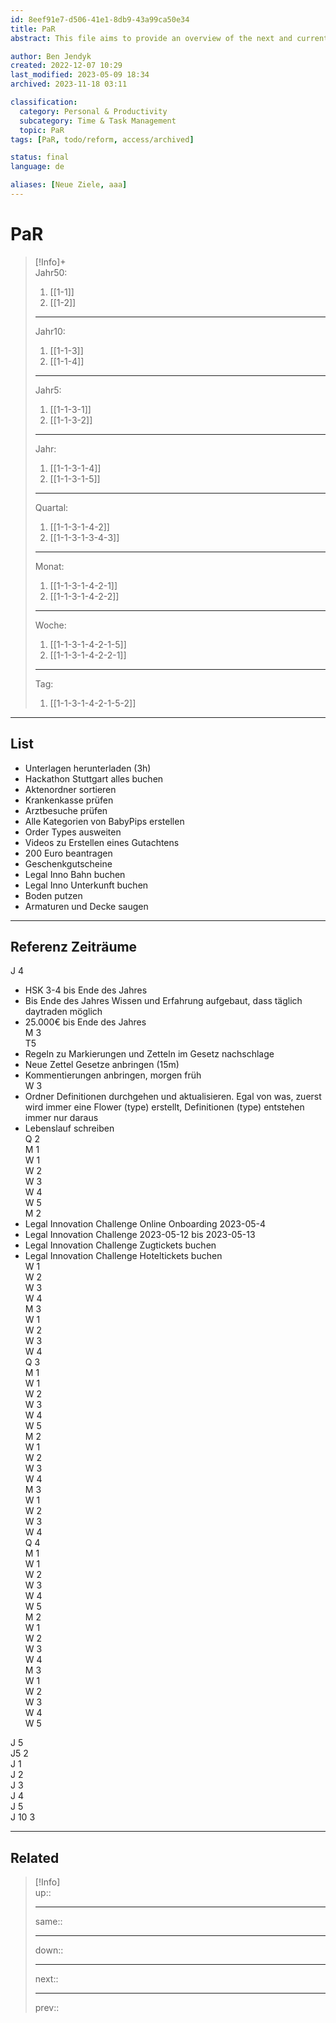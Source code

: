 ```yaml
---
id: 8eef91e7-d506-41e1-8db9-43a99ca50e34
title: PaR
abstract: This file aims to provide an overview of the next and current Zeiträume and also list new Ziele that are either in future reference or to be assigned. 

author: Ben Jendyk
created: 2022-12-07 10:29
last_modified: 2023-05-09 18:34
archived: 2023-11-18 03:11

classification:
  category: Personal & Productivity
  subcategory: Time & Task Management
  topic: PaR
tags: [PaR, todo/reform, access/archived]

status: final
language: de

aliases: [Neue Ziele, aaa]
---
```


# PaR

> [!Info]+  
> Jahr50: 
> 1. [[1-1]]  
> 2. [[1-2]]  
> - ---  
> Jahr10: 
> 1. [[1-1-3]]  
> 2. [[1-1-4]]  
> - ---  
>  Jahr5:  
>  1. [[1-1-3-1]]  
>  2. [[1-1-3-2]]  
> - ---  
> Jahr: 
> 1. [[1-1-3-1-4]]  
> 2. [[1-1-3-1-5]]  
> - ---  
> Quartal: 
> 1. [[1-1-3-1-4-2]]  
> 2. [[1-1-3-1-3-4-3]]  
> - ---  
> Monat: 
> 1. [[1-1-3-1-4-2-1]]  
> 2. [[1-1-3-1-4-2-2]]  
> - ---  
> Woche: 
> 1. [[1-1-3-1-4-2-1-5]]  
> 2. [[1-1-3-1-4-2-2-1]]  
> - ---  
> Tag: 
> 1. [[1-1-3-1-4-2-1-5-2]]

---

## List

- Unterlagen herunterladen (3h)
- Hackathon Stuttgart alles buchen
- Aktenordner sortieren
- Krankenkasse prüfen
- Arztbesuche prüfen
- Alle Kategorien von BabyPips erstellen
- Order Types ausweiten
- Videos zu Erstellen eines Gutachtens
- 200 Euro beantragen
- Geschenkgutscheine
- Legal Inno Bahn buchen
- Legal Inno Unterkunft buchen  
- Boden putzen
- Armaturen und Decke saugen


--- 

## Referenz Zeiträume

J 4

- HSK 3-4 bis Ende des Jahres
- Bis Ende des Jahres Wissen und Erfahrung aufgebaut, dass täglich daytraden möglich
- 25.000€ bis Ende des Jahres  
M 3  
T5
- Regeln zu Markierungen und Zetteln im Gesetz nachschlage
- Neue Zettel Gesetze anbringen (15m)
- Kommentierungen anbringen, morgen früh  
W 3
- Ordner Definitionen durchgehen und aktualisieren. Egal von was, zuerst wird immer eine Flower (type) erstellt, Definitionen (type) entstehen immer nur daraus
- Lebenslauf schreiben  
Q 2  
M 1  
W 1  
W 2  
W 3  
W 4  
W 5  
M 2
- Legal Innovation Challenge Online Onboarding 2023-05-4
- Legal Innovation Challenge 2023-05-12 bis 2023-05-13
- Legal Innovation Challenge Zugtickets buchen
- Legal Innovation Challenge Hoteltickets buchen  
W 1  
W 2  
W 3  
W 4  
M 3  
W 1  
W 2  
W 3  
W 4  
Q 3  
M 1  
W 1  
W 2  
W 3  
W 4  
W 5  
M 2  
W 1  
W 2  
W 3  
W 4  
M 3  
W 1  
W 2  
W 3  
W 4  
Q 4  
M 1  
W 1  
W 2  
W 3  
W 4  
W 5  
M 2  
W 1  
W 2  
W 3  
W 4  
M 3  
W 1  
W 2  
W 3  
W 4  
W 5

J 5  
J5 2  
J 1  
J 2  
J 3  
J 4  
J 5  
J 10 3

---

## Related

> [!Info]  
> up::
> - ---
> same::
> - ---
> down::
> - ---
> next::
> - ---
> prev::  
